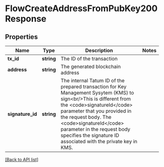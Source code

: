 # FlowCreateAddressFromPubKey200Response

## Properties

Name | Type | Description | Notes
------------ | ------------- | ------------- | -------------
**tx_id** | **string** | The ID of the transaction |
**address** | **string** | The generated blockchain address |
**signature_id** | **string** | The internal Tatum ID of the prepared transaction for Key Management Sysytem (KMS) to sign&lt;br/&gt;This is different from the &lt;code&gt;signatureId&lt;/code&gt; parameter that you provided in the request body. The &lt;code&gt;signatureId&lt;/code&gt; parameter in the request body specifies the signature ID associated with the private key in KMS. |

[[Back to API list]](../../README.md#api-endpoints)
